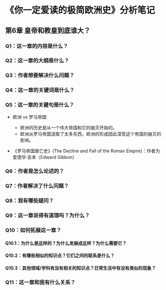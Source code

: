 # 《你一定爱读的极简欧洲史》分析笔记

## 第6章 皇帝和教皇到底谁大？

### Q1：这一章的内容是什么？

### Q2：这一章的大纲是什么？

### Q3：作者想要解决什么问题？

### Q4：这一章的关键词是什么？

### Q5：这一章的关键句是什么？

- 欧洲 vs 罗马帝国
  - 欧洲的历史是从一个伟大帝国和它的崩灭开始的。
  - 欧洲从罗马帝国汲取了太多东西，欧洲的形成因此深受这个帝国的崩灭的影响。

- 《罗马帝国衰亡史》(The Decline and Fall of the Roman Empire)：作者为爱德华·吉本（Edward Gibbon）

### Q6：作者是怎么论述的？

### Q7：作者解决了什么问题？

### Q8：我有哪些疑问？

### Q9：这一章说得有道理吗？为什么？

### Q10：如何拓展这一章？

#### Q10.1：为什么是这样的？为什么发展成这样？为什么需要它？

#### Q10.2：有哪些相似的知识点？它们之间的联系是什么？

#### Q10.3：其他领域/学科有没有相关的知识点？日常生活中有没有类似的现象？

### Q11：这一章和我有什么关系？

